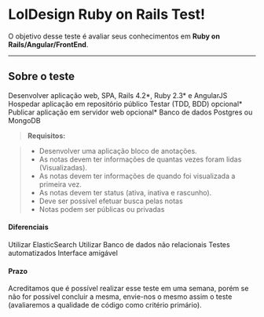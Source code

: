 LolDesign Ruby on Rails Test!
===================


O objetivo desse teste é avaliar seus conhecimentos em **Ruby on Rails/Angular/FrontEnd**. 

----------


Sobre o teste
-------------

Desenvolver aplicação web, SPA, Rails 4.2*, Ruby 2.3* e AngularJS
Hospedar aplicação em repositório público
Testar (TDD, BDD) opcional*
Publicar aplicação em servidor web opcional*
Banco de dados Postgres ou MongoDB

> **Requisitos:**

> - Desenvolver uma aplicação bloco de anotações.
> - As notas devem ter informações de quantas vezes foram lidas (Visualizadas).
> - As notas devem ter informações de quando foi visualizada a primeira vez.
> - As notas devem ter status (ativa, inativa e rascunho).
> - Deve ser possível efetuar busca pelas notas
> - Notas podem ser públicas ou privadas

#### <i class="icon-file"></i> Diferenciais

Utilizar ElasticSearch
Utilizar Banco de dados não relacionais
Testes automatizados
Interface amigável


#### <i class="icon-folder-open"></i> Prazo

Acreditamos que é possível realizar esse teste em uma semana, porém se não for possível concluir a mesma, envie-nos o mesmo assim o teste (avaliaremos a qualidade de código como critério primário).

    

